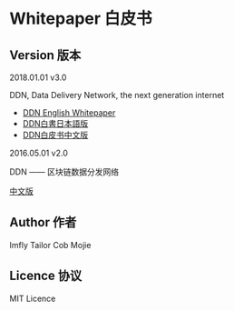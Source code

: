 # Whitepaper 白皮书




## Version 版本

2018.01.01 v3.0

DDN, Data Delivery Network, the next generation internet

- [DDN English Whitepaper](./ddn-whitepager.md)
- [DDN白書日本語版](./DDN白書日本語版.md)
- [DDN白皮书中文版](./DDN白皮书中文版.md)

2016.05.01 v2.0

DDN —— 区块链数据分发网络

[中文版](http://ebookchain.org/ebookchain.pdf)

## Author 作者

Imfly
Tailor
Cob
Mojie

## Licence 协议

MIT Licence
